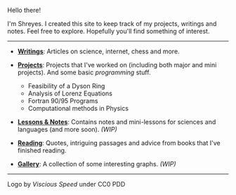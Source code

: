 Hello there! 

I'm Shreyes. I created this site to keep track of my projects, writings and notes. Feel free to explore. Hopefully you'll find something of interest.

***

- **[Writings](https://newtonatetheapple.wordpress.com/)**: Articles on science, internet, chess and more.

- **[Projects](Project/README.md)**: Projects that I've worked on (including both major and mini projects). And some basic *programming* stuff.
    - Feasibility of a Dyson Ring
    - Analysis of Lorenz Equations
    - Fortran 90/95 Programs
    - Computational methods in Physics
    
- **[Lessons & Notes](Lessons/lessons.md)**: Contains notes and mini-lessons for sciences and languages (and more soon). *(WIP)*

- **[Reading](Reading/README.md)**: Quotes, intriguing passages and advice from books that I've finished reading.

- **[Gallery](Gallery/README.md)**: A collection of some interesting graphs. *(WIP)*


***

Logo by *Viscious Speed* under CC0 PDD